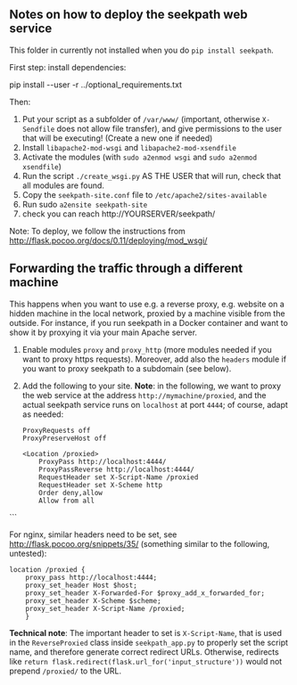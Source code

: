Notes on how to deploy the seekpath web service
-----------------------------------------------

This folder in currently not installed when you do 
`pip install seekpath`.

First step: install dependencies:

  pip install --user -r ../optional_requirements.txt

Then:

1. Put your script as a subfolder of `/var/www/` (important, otherwise 
   `X-Sendfile` does not allow file transfer), and give permissions to the 
   user that will be executing! (Create a new one if needed)
2. Install `libapache2-mod-wsgi` and `libapache2-mod-xsendfile`
3. Activate the modules (with `sudo a2enmod wsgi` and `sudo a2enmod xsendfile`)
4. Run the script `./create_wsgi.py` AS THE USER that will run, check that all 
   modules are found.
5. Copy the `seekpath-site.conf` file to `/etc/apache2/sites-available`
6. Run sudo `a2ensite seekpath-site`
7. check you can reach http://YOURSERVER/seekpath/

Note: To deploy, we follow the instructions from 
http://flask.pocoo.org/docs/0.11/deploying/mod_wsgi/

Forwarding the traffic through a different machine
--------------------------------------------------

This happens when you want to use e.g. a reverse proxy, e.g.
website on a hidden machine in the local network, 
proxied by a machine visible from the outside. For instance, if you
run seekpath in a Docker container and want to show it by proxying it
via your main Apache server.

1. Enable modules `proxy` and `proxy_http` (more modules needed if you want to 
   proxy https requests). Moreover, add also the `headers` module if you 
   want to proxy seekpath to a subdomain (see below).

2. Add the following to your site. **Note**: in the following, we want to proxy 
   the web service at the address `http://mymachine/proxied`, 
   and the actual seekpath service runs on `localhost` at port `4444`; 
   of course, adapt as needed:

   ```
   ProxyRequests off
   ProxyPreserveHost off

   <Location /proxied>
       ProxyPass http://localhost:4444/
       ProxyPassReverse http://localhost:4444/
       RequestHeader set X-Script-Name /proxied
       RequestHeader set X-Scheme http
       Order deny,allow
       Allow from all
  </Location>
  ```

  For nginx, similar headers need to be set, see 
  http://flask.pocoo.org/snippets/35/ 
  (something similar to the following, untested):

    location /proxied {
        proxy_pass http://localhost:4444;
        proxy_set_header Host $host;
        proxy_set_header X-Forwarded-For $proxy_add_x_forwarded_for;
        proxy_set_header X-Scheme $scheme;
        proxy_set_header X-Script-Name /proxied;
        }

   **Technical note**: The important header to set is `X-Script-Name`, 
   that is used in the `ReverseProxied` class inside `seekpath_app.py`
   to properly set the script name, and therefore generate correct
   redirect URLs. Otherwise, redirects like
   `return flask.redirect(flask.url_for('input_structure'))` would not
   prepend `/proxied/` to the URL.


